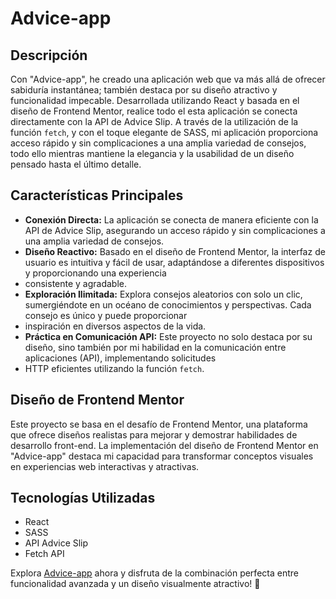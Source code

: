 # Advice-app

## Descripción
Con "Advice-app", he creado una aplicación web que va más allá de ofrecer sabiduría instantánea; también destaca por su diseño atractivo y funcionalidad impecable. Desarrollada utilizando 
React y basada en el diseño de Frontend Mentor, realice todo el esta aplicación se conecta directamente con la API de Advice Slip. A través de la utilización de la función `fetch`, y con el toque 
elegante de SASS, mi aplicación proporciona acceso rápido y sin complicaciones a una amplia variedad de consejos, todo ello mientras mantiene la elegancia y la usabilidad de un diseño pensado hasta
el último detalle.

## Características Principales
- **Conexión Directa:** La aplicación se conecta de manera eficiente con la API de Advice Slip, asegurando un acceso rápido y sin complicaciones a una amplia variedad de consejos.
- **Diseño Reactivo:** Basado en el diseño de Frontend Mentor, la interfaz de usuario es intuitiva y fácil de usar, adaptándose a diferentes dispositivos y proporcionando una experiencia
- consistente y agradable.
- **Exploración Ilimitada:** Explora consejos aleatorios con solo un clic, sumergiéndote en un océano de conocimientos y perspectivas. Cada consejo es único y puede proporcionar
- inspiración en diversos aspectos de la vida.
- **Práctica en Comunicación API:** Este proyecto no solo destaca por su diseño, sino también por mi habilidad en la comunicación entre aplicaciones (API), implementando solicitudes
- HTTP eficientes utilizando la función `fetch`.

## Diseño de Frontend Mentor
Este proyecto se basa en el desafío de Frontend Mentor, una plataforma que ofrece diseños realistas para mejorar y demostrar habilidades de desarrollo front-end. La implementación del
diseño de Frontend Mentor en "Advice-app" destaca mi capacidad para transformar conceptos visuales en experiencias web interactivas y atractivas.

## Tecnologías Utilizadas
- React
- SASS
- API Advice Slip
- Fetch API

Explora [Advice-app](https://advice-r-app.netlify.app/) ahora y disfruta de la combinación perfecta entre funcionalidad avanzada y un diseño visualmente atractivo! 🚀
